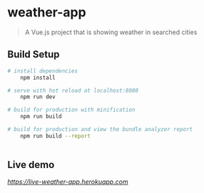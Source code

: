 # weather-app

> A Vue.js project that is showing weather in searched cities

## Build Setup

``` bash
# install dependencies
    npm install

# serve with hot reload at localhost:8080
    npm run dev

# build for production with minification
    npm run build

# build for production and view the bundle analyzer report
    npm run build --report
    
```
## Live demo

*https://live-weather-app.herokuapp.com*
